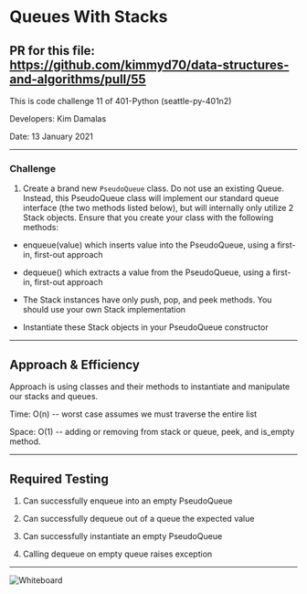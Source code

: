 # Queues With Stacks

## PR for this file: https://github.com/kimmyd70/data-structures-and-algorithms/pull/55

This is code challenge 11 of 401-Python (seattle-py-401n2)

Developers: Kim Damalas

Date: 13 January 2021
____________________
### Challenge 

1. Create a brand new `PseudoQueue` class. Do not use an existing Queue. Instead, this PseudoQueue class will implement our standard queue interface (the two methods listed below), but will internally only utilize 2 Stack objects. Ensure that you create your class with the following methods:

- enqueue(value) which inserts value into the PseudoQueue, using a first-in, first-out approach

- dequeue() which extracts a value from the PseudoQueue, using a first-in, first-out approach

- The Stack instances have only push, pop, and peek methods. You should use your own Stack implementation

- Instantiate these Stack objects in your PseudoQueue constructor
__________

## Approach & Efficiency

Approach is using classes and their methods to instantiate and manipulate our stacks and queues.  

Time: O(n) -- worst case assumes  we must traverse the entire list

Space: O(1) -- adding or removing from stack or queue, peek, and is_empty method.

_____________
## Required Testing

1. Can successfully enqueue into an empty PseudoQueue

2. Can successfully dequeue out of a queue the expected value

3. Can successfully instantiate an empty PseudoQueue

4. Calling dequeue on empty queue raises exception


_________________

![Whiteboard](./assets/queues-with-stacks-whiteboard.png)